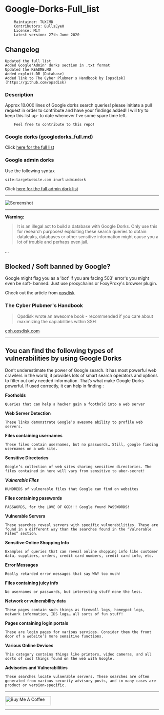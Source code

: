 # Google-Dorks-Full_list

		Maintainer: TUXCMD
		Contributors: BullsEye0
		License: MiT 
		Latest version: 27th June 2020

## Changelog

	Updated the full list
	Added Google'Admin' dorks section in .txt format
	Updated the README.MD
	Added exploit-DB (Database)
	Added link to The Cyber Plubmer's Handbook by [opsdisk](https://github.com/opsdisk)
	
### Description

Approx 10.000 lines of Google dorks search queries!
please initiate a pull request in order to contribute and have your findings added!
I will try to keep this list up- to date whenever I've some spare time left.

		Feel free to contribute to this repo! 

### Google dorks (googledorks_full.md)

Click [here for the full list](https://github.com/TUXCMD/Google-Dorks-Full_list/blob/master/googledorks_full.md) 

### Google admin dorks 

Use the following syntax 

`site:targetwebite.com inurl:admindork`

Click [here for the full admin dork list](https://github.com/TUXCMD/Google-Dorks-Full_list/blob/master/admindorks_full.txt)

****
![Screenshot](/img/img1.gif)
****

**Warning:**
> It is an illegal act to build a database with Google Dorks. 
> Only use this for research purposes! exploiting these search queries to obtain dataleaks, databases or other sensitive
> information might cause you a lot of trouble and perhaps even jail.

...

## Blocked / Soft banned by Google?
Google might flag you as a 'bot' if you are facing 503' error's you might even be soft- banned. 
Just use proxychains or FoxyProxy's browser plugin.

Check out the article from [opsdisk](https://github.com/opsdisk/pagodo#google-is-blocking-me)

### **The Cyber Plubmer's Handbook**
> Opsdisk wrote an awesome book - recommended if you care about maximizing the capiabilities within SSH

[cph.opsdisk.com](https://cph.opsdisk.com/)

----


## You can find the following types of vulnerabilities by using Google Dorks
  
Don’t underestimate the power of Google search. It has most powerful web crawlers in the world, it provides lots of smart search operators and options to filter out only needed information. That’s what make Google Dorks powerful. If used correctly, it can help in finding :

**Footholds**
			
    Queries that can help a hacker gain a foothold into a web server

**Web Server Detection**
			
    These links demonstrate Google’s awesome ability to profile web servers.
      
**Files containing usernames**

	These files contain usernames, but no passwords… Still, google finding usernames on a web site.

**Sensitive Directories**

	Google’s collection of web sites sharing sensitive directories. The files contained in here will vary from sensitive to uber-secret!

***Vulnerable Files***

	HUNDREDS of vulnerable files that Google can find on websites

**Files containing passwords**

	PASSWORDS, for the LOVE OF GOD!!! Google found PASSWORDS!

**Vulnerable Servers** 
	
	These searches reveal servers with specific vulnerabilities. These are found in a different way than the searches found in the “Vulnerable Files” section.

**Sensitive Online Shopping Info**

	Examples of queries that can reveal online shopping info like customer data, suppliers, orders, credit card numbers, credit card info, etc.

**Error Messages**
		
	Really retarded error messages that say WAY too much!

**Files containing juicy info**

	No usernames or passwords, but interesting stuff none the less.

**Network or vulnerability data**

	These pages contain such things as firewall logs, honeypot logs, network information, IDS logs… all sorts of fun stuff!

**Pages containing login portals**

	These are login pages for various services. Consider them the front door of a website’s more sensitive functions.

**Various Online Devices**

	This category contains things like printers, video cameras, and all sorts of cool things found on the web with Google.
  
**Advisories and Vulnerabilities**

	These searches locate vulnerable servers. These searches are often generated from various security advisory posts, and in many cases are product or version-specific.


****

<a href="https://www.buymeacoffee.com/tuxcmd" target="_blank"><img src="https://cdn.buymeacoffee.com/buttons/lato-black.png" alt="Buy Me A Coffee" style="height: 30px !important;width: 150px !important;" ></a>

****
